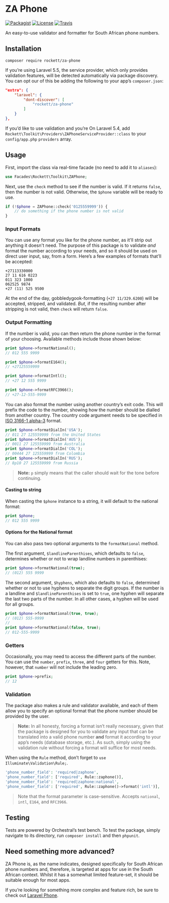 # ZA Phone

[![Packagist](https://img.shields.io/packagist/v/rockett/za-phone.svg?style=flat-square)]()
[![License](https://img.shields.io/github/license/mikerockett/za-phone.svg?style=flat-square)]()
[![Travis](https://img.shields.io/travis/mikerockett/za-phone.svg?style=flat-square)]()

An easy-to-use validator and formatter for South African phone numbers.

## Installation

```
composer require rockett/za-phone
```

If you’re using Laravel 5.5, the service provider, which only provides validation features, will be detected automatically via package discovery. You can opt our of this be adding the following to your app’s `composer.json`:

```json
"extra": {
    "laravel": {
        "dont-discover": [
            "rockett/za-phone"
        ]
    }
},
```


If you’d like to use validation and you’re On Laravel 5.4, add `Rockett\Toolkit\Providers\ZAPhoneServiceProvider::class` to your `config/app.php` `providers` array.

## Usage

First, import the class via real-time facade (no need to add it to `aliases`):

```php
use Facades\Rockett\Toolkit\ZAPhone;
```

Next, use the `check` method to see if the number is valid. If it returns `false`, then the number is not valid. Otherwise, the `$phone` variable will be ready to use.

```php
if (!$phone = ZAPhone::check('0125559999')) {
    // do something if the phone number is not valid
}
```

### Input Formats

You can use any format you like for the phone number, as it'll strip out anything it doesn't need. The purpose of this package is to validate *and* format the number according to your needs, and so it should be used on direct user input, say, from a form. Here’s a few examples of formats that’ll be accepted:

```
+27113330000
27 11 616 0223
011 323 1000
062525 9874
+27 (11) 525 9500
```

At the end of the day, gobbledygook-formatting (`+27 11/329.6200`) will be accepted, stripped, and validated. *But*, if the resulting number after stripping is not valid, then `check` will return `false`.

### Output Formatting

If the number is valid, you can then return the phone number in the format of your choosing. Available methods include those shown below:

```php
print $phone->formatNational();
// 012 555 9999

print $phone->formatE164();
// +27125559999

print $phone->formatIntl();
// +27 12 555 9999

print $phone->formatRFC3966();
// +27-12-555-9999
```

You can also format the number using another country’s exit code. This will prefix the code to the number, showing how the number should be dialled from another country. The country code argument needs to be specified in [ISO 3166-1 alpha-3](https://en.wikipedia.org/wiki/ISO_3166-1_alpha-3) format.

```php
print $phone->formatDialIn('USA');
// 011 27 125559999 from the United States
print $phone->formatDialIn('AUS');
// 0011 27 125559999 from Australia
print $phone->formatDialIn('COL');
// 00444 27 125559999 from Colombia
print $phone->formatDialIn('RUS');
// 8p10 27 125559999 from Russia
```

> **Note:** `p` simply means that the caller should wait for the tone before continuing.

#### Casting to string

When casting the `$phone` instance to a string, it will default to the national format:

```php
print $phone;
// 012 555 9999
```

#### Options for the National format

You can also pass two optional arguments to the `formatNational` method.

The first argument, `$landlineParenthises`, which defaults to `false`, determines whether or not to wrap landline numbers in parenthises:

```php
print $phone->formatNational(true);
// (012) 555 9999
```

The second argument, `$hyphens`, which also defaults to `false`, determined whether or not to use hyphens to separate the digit groups. If the number is a landline and `$landlineParenthises` is set to `true`, one hyphen will separate the last two parts of the number. In all other cases, a hyphen will be used for all groups.

```php
print $phone->formatNational(true, true);
// (012) 555-9999
//
print $phone->formatNational(false, true);
// 012-555-9999
```

### Getters

Occasionally, you may need to access the different parts of the number. You can use the `number`, `prefix`, `three`, and `four` getters for this. Note, however, that `number` will not include the leading zero.

```php
print $phone->prefix;
// 12
```

### Validation

The package also makes a rule and validator available, and each of them allow you to specify an optional format that the phone number should be provided by the user.

> **Note:** In all honesty, forcing a format isn’t really necessary, given that the package is designed for you to validate any input that can be translated into a valid phone number **and** format it according to your app’s needs (database storage, etc.). As such, simply using the validation rule without forcing a format will suffice for most needs.

When using the `Rule` method, don’t forget to `use Illuminate\Validation\Rule;`.

```php
'phone_number_field': 'required|zaphone',
'phone_number_field': ['required', Rule::zaphone()],
'phone_number_field': 'required|zaphone:national',
'phone_number_field': ['required', Rule::zaphone()->format('intl')],
```

> Note that the format parameter is case-sensitive. Accepts `national`, `intl`, `E164`, and `RFC3966`.

## Testing

Tests are powered by Orchestral’s test bench. To test the package, simply navigate to its directory, run `composer install` and then `phpunit`.

## Need something more advanced?

ZA Phone is, as the name indicates, designed specifically for South African phone numbers and, therefore, is targeted at apps for use in the South African context. Whilst it has a somewhat limited feature-set, it should be suitable enough for most apps.

If you’re looking for something more complex and feature rich, be sure to check out [Laravel Phone](https://github.com/Propaganistas/Laravel-Phone).
